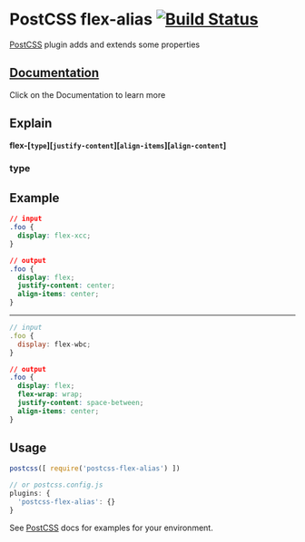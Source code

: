 # PostCSS flex-alias [![Build Status][ci-img]][ci]

[PostCSS] plugin adds and extends some properties

[PostCSS]: https://github.com/postcss/postcss
[ci-img]:  https://travis-ci.org/tolking/postcss-flex-alias.svg
[ci]:      https://travis-ci.org/tolking/postcss-flex-alias

## [Documentation](https://ououe.com/lib/postcss-flex-alias.html)
Click on the Documentation to learn more

## Explain

**flex-[`type`][`justify-content`][`align-items`][`align-content`]**

### type


## Example

``` css
// input
.foo {
  display: flex-xcc;
}
```
``` css
// output
.foo {
  display: flex;
  justify-content: center;
  align-items: center;
}
```
---

``` js
// input
.foo {
  display: flex-wbc;
}
```
``` css
// output
.foo {
  display: flex;
  flex-wrap: wrap;
  justify-content: space-between;
  align-items: center;
}
```

## Usage
``` js
postcss([ require('postcss-flex-alias') ])

// or postcss.config.js
plugins: {
  'postcss-flex-alias': {}
}
```

See [PostCSS] docs for examples for your environment.
